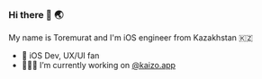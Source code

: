 ### Hi there 👋 🌏

My name is Toremurat and I'm iOS engineer from Kazakhstan 🇰🇿

- :iphone: iOS Dev, UX/UI fan
- 👨🏻‍💻 I’m currently working on <a href="https://apps.apple.com/app/kaizo-daily-habits-tracker/id1560062608">@kaizo.app</a>
